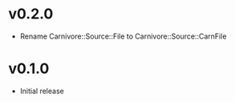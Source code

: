 # v0.2.0
* Rename Carnivore::Source::File to Carnivore::Source::CarnFile

# v0.1.0
* Initial release
